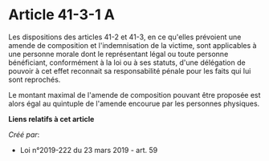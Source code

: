 # Article 41-3-1 A 

Les dispositions des articles 41-2 et 41-3, en ce qu'elles prévoient une amende de composition et l'indemnisation de la
victime, sont applicables à une personne morale dont le représentant légal ou toute personne bénéficiant, conformément à la
loi ou à ses statuts, d'une délégation de pouvoir à cet effet reconnait sa responsabilité pénale pour les faits qui lui sont
reprochés.

Le montant maximal de l'amende de composition pouvant être proposée est alors égal au quintuple de l'amende encourue par les
personnes physiques.

**Liens relatifs à cet article**

_Créé par_:

  - Loi n°2019-222 du 23 mars 2019 - art. 59
